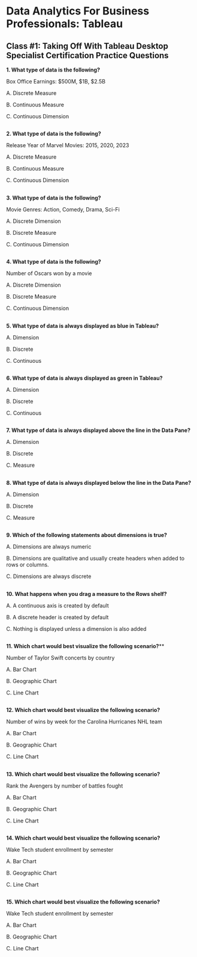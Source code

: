 # Data Analytics For Business Professionals: Tableau
## Class #1: Taking Off With Tableau Desktop Specialist Certification Practice Questions


**1. What type of data is the following?**

 Box Office Earnings: $500M, $1B, $2.5B

A. Discrete Measure

B. Continuous Measure

C. Continuous Dimension
##

**2. What type of data is the following?**

Release Year of Marvel Movies: 2015, 2020, 2023

A. Discrete Measure

B. Continuous Measure

C. Continuous Dimension
##

**3. What type of data is the following?**

Movie Genres: Action, Comedy, Drama, Sci-Fi

A. Discrete Dimension

B. Discrete Measure

C. Continuous Dimension
##

**4. What type of data is the following?**

Number of Oscars won by a movie

A. Discrete Dimension

B. Discrete Measure

C. Continuous Dimension
##

**5. What type of data is always displayed as blue in Tableau?**

A. Dimension

B. Discrete

C. Continuous
##

**6. What type of data is always displayed as green in Tableau?**

A. Dimension

B. Discrete

C. Continuous
##

**7. What type of data is always displayed above the line in the Data Pane?**

A. Dimension

B. Discrete

C. Measure
##

**8. What type of data is always displayed below the line in the Data Pane?**

A. Dimension

B. Discrete

C. Measure
##

**9. Which of the following statements about dimensions is true?**

A. Dimensions are always numeric

B. Dimensions are qualitative and usually create headers when added to rows or columns. 

C. Dimensions are always discrete
##

**10. What happens when you drag a measure to the Rows shelf?**

A. A continuous axis is created by default

B. A discrete header is created by default

C. Nothing is displayed unless a dimension is also added
##

**11. Which chart would best visualize the following scenario?****

Number of Taylor Swift concerts by country 

A. Bar Chart

B. Geographic Chart

C. Line Chart
##

**12. Which chart would best visualize the following scenario?**

Number of wins by week for the Carolina Hurricanes NHL team

A. Bar Chart

B. Geographic Chart

C. Line Chart
##

**13. Which chart would best visualize the following scenario?**

Rank the Avengers by number of battles fought

A. Bar Chart

B. Geographic Chart

C. Line Chart
##

**14. Which chart would best visualize the following scenario?**

Wake Tech student enrollment by semester

A. Bar Chart

B. Geographic Chart

C. Line Chart
##

**15. Which chart would best visualize the following scenario?**

Wake Tech student enrollment by semester

A. Bar Chart

B. Geographic Chart

C. Line Chart







